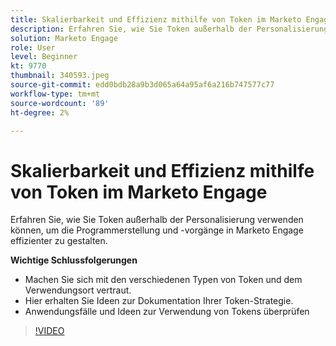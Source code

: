 ```yaml
---
title: Skalierbarkeit und Effizienz mithilfe von Token im Marketo Engage
description: Erfahren Sie, wie Sie Token außerhalb der Personalisierung verwenden können, um die Programmerstellung und -vorgänge in Marketo Engage effizienter zu gestalten.
solution: Marketo Engage
role: User
level: Beginner
kt: 9770
thumbnail: 340593.jpeg
source-git-commit: edd0bdb28a9b3d065a64a95af6a216b747577c77
workflow-type: tm+mt
source-wordcount: '89'
ht-degree: 2%

---
```


# Skalierbarkeit und Effizienz mithilfe von Token im Marketo Engage

Erfahren Sie, wie Sie Token außerhalb der Personalisierung verwenden können, um die Programmerstellung und -vorgänge in Marketo Engage effizienter zu gestalten.

**Wichtige Schlussfolgerungen**

* Machen Sie sich mit den verschiedenen Typen von Token und dem Verwendungsort vertraut.
* Hier erhalten Sie Ideen zur Dokumentation Ihrer Token-Strategie.
* Anwendungsfälle und Ideen zur Verwendung von Tokens überprüfen

>[!VIDEO](https://video.tv.adobe.com/v/340593/?quality=12&learn=on)
